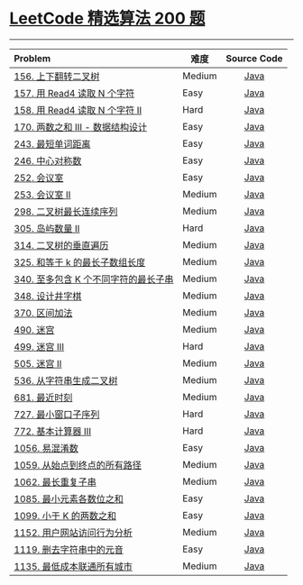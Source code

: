 # [LeetCode 精选算法 200 题](https://leetcode.cn/problem-list/qg88wci)

-------------------

| Problem | 难度 | Source Code |
| :------ | ---- | :---------: | 
| [156. 上下翻转二叉树](https://leetcode.cn/problems/binary-tree-upside-down/) | Medium | [Java](./Problem156_binaryTreeUpsideDown.java) |
| [157. 用 Read4 读取 N 个字符](https://leetcode.cn/problems/read-n-characters-given-read4/) | Easy | [Java](./Problem157_readNCharactersGivenRead4.java) |
| [158. 用 Read4 读取 N 个字符 II](https://leetcode.cn/problems/read-n-characters-given-read4-ii-call-multiple-times/) | Hard | [Java](./Problem158_readNCharactersGivenRead4_ii.java) |
| [170. 两数之和 III - 数据结构设计](https://leetcode.cn/problems/read-n-characters-given-read4/) | Easy | [Java](./Problem157_readNCharactersGivenRead4.java) |
| [243. 最短单词距离](https://leetcode.cn/problems/shortest-word-distance/) | Easy | [Java](./Problem243_shortestWordDistance.java) |
| [246. 中心对称数](https://leetcode.cn/problems/strobogrammatic-number/) | Easy | [Java](./Problem246_strobogrammaticNumber.java) |
| [252. 会议室](https://leetcode.cn/problems/meeting-rooms/) | Easy | [Java](./Problem252_meetingRooms.java) |
| [253. 会议室 II](https://leetcode.cn/problems/meeting-rooms-ii/) | Medium | [Java](./Problem253_meetingRooms_ii.java) |
| [298. 二叉树最长连续序列](https://leetcode.cn/problems/binary-tree-longest-consecutive-sequence/) | Medium | [Java](./Problem298_binaryTreeLongestConsecutiveSequence.java) |
| [305. 岛屿数量 II](https://leetcode.cn/problems/number-of-islands-ii/) | Hard | [Java](./Problem305_numberOfIslands_ii.java) |
| [314. 二叉树的垂直遍历](https://leetcode.cn/problems/binary-tree-vertical-order-traversal/) | Medium | [Java](./Problem314_verticalOrderTraversal.java) |
| [325. 和等于 k 的最长子数组长度](https://leetcode.cn/problems/maximum-size-subarray-sum-equals-k/) | Medium | [Java](./Problem325_maxSubArrayLen.java) |
| [340. 至多包含 K 个不同字符的最长子串](https://leetcode.cn/problems/longest-substring-with-at-most-k-distinct-characters/) | Medium | [Java](./Problem340_lengthOfLongestSubstringKDistinct.java) |
| [348. 设计井字棋](https://leetcode.cn/problems/design-tic-tac-toe/) | Medium | [Java](./Problem348_designTicTacToe.java) |
| [370. 区间加法](https://leetcode.cn/problems/range-addition/) | Medium | [Java](./Problem370_rangeAddition.java) |
| [490. 迷宫](https://leetcode.cn/problems/the-maze/) | Medium | [Java](./Problem490_theMaze.java) |
| [499. 迷宫 III](https://leetcode.cn/problems/the-maze-iii/) | Hard | [Java](./Problem499_theMaze_iii.java) |
| [505. 迷宫 II](https://leetcode.cn/problems/the-maze-ii/) | Medium | [Java](./Problem505_theMaze_ii.java) |
| [536. 从字符串生成二叉树](https://leetcode.cn/problems/construct-binary-tree-from-string/) | Medium | [Java](./Problem536_constructBinaryTreeFromString.java) |
| [681. 最近时刻](https://leetcode.cn/problems/next-closest-time/) | Medium | [Java](./Problem681_nextClosestTime.java) |
| [727. 最小窗口子序列](https://leetcode.cn/problems/minimum-window-subsequence/) | Hard | [Java](./Problem727_minimumWindowSubsequence.java) |
| [772. 基本计算器 III](https://leetcode.cn/problems/basic-calculator-iii/) | Hard | [Java](./Problem772_basicCalculator_iii.java) |
| [1056. 易混淆数](https://leetcode.cn/problems/confusing-number/) | Easy | [Java](./Problem1056_confusingNumber.java) |
| [1059. 从始点到终点的所有路径](https://leetcode.cn/problems/all-paths-from-source-lead-to-destination/) | Medium | [Java](./Problem1059_leadsToDestination.java) |
| [1062. 最长重复子串]( https://leetcode.cn/problems/longest-repeating-substring/) | Medium | [Java](./Problem1062_longestRepeatingSubstring.java) |
| [1085. 最小元素各数位之和](https://leetcode.cn/problems/sum-of-digits-in-the-minimum-number/) | Easy | [Java](./Problem1085_sumOfDigits.java) |
| [1099. 小于 K 的两数之和](https://leetcode.cn/problems/two-sum-less-than-k/) | Easy | [Java](./Problem1099_twoSumLessThanK.java) |
| [1152. 用户网站访问行为分析](https://leetcode.cn/problems/analyze-user-website-visit-pattern/) | Medium | [Java](./Problem1152_analyzeUserWebsiteVisitPattern.java) |
| [1119. 删去字符串中的元音](https://leetcode.cn/problems/remove-vowels-from-a-string/) | Easy | [Java](./Problem1119_removeVowelsFromAString.java) |
| [1135. 最低成本联通所有城市](https://leetcode.cn/problems/connecting-cities-with-minimum-cost/) | Medium | [Java](./Problem1135_connectingCitiesWithMinimumCost.java) |


